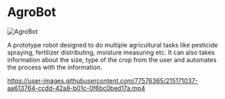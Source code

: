 # AgroBot

![AgroBot](https://user-images.githubusercontent.com/77576365/215178502-41fafd08-04d7-423a-a75f-aced62323610.jpeg)

A prototype robot designed to do multiple agricultural tasks like pesticide spraying, fertilizer distributing, moisture measuring etc. It can also takes information about the size, type of the crop from the user and automates the process with the information.

https://user-images.githubusercontent.com/77576365/215171037-aa613764-ccdd-42a8-b01c-0f6bc0bed17a.mp4

